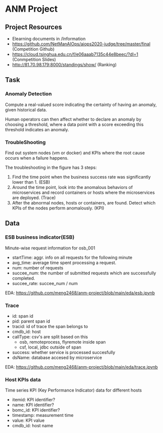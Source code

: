 # ANM Project
## Project Resources
- Elearning documents in /Information
- https://github.com/NetManAIOps/aiops2020-judge/tree/master/final (Competition Github)
- https://cloud.tsinghua.edu.cn/f/e06aaab7135c44e8beec/?dl=1 (Conmpetition Slides)
- http://81.70.98.179:8000/standings/show/ (Ranking)

## Task
### Anomaly Detection
Compute a real-valued score indicating the certainty of having an anomaly, given historical data. 

Human operators can then affect whether to declare an anomaly by choosing a threshold, where a data point with a score exceeding this threshold indicates an anomaly.

### TroubleShooting
Find out system nodes (vm or docker) and KPIs where the root cause occurs when a failure happens.

The troubleshooting in the figure has 3 steps:
1. Find the time point when the business success rate was significantly lower than 1. (ESB)
2. Around the time point, look into the anomalous behaviors of microservices and record containers or hosts where the microservices are deployed. (Trace)
3. After the abnormal nodes, hosts or containers, are found.  Detect which KPIs of the nodes perform anomalously. (KPI)

## Data 
### ESB business indicator(ESB)
Minute-wise request information for osb_001
- startTime: aggr. info on all requests for the following minute
- avg_time: average time spent processing a request.
- num: number of requests
- succee_num: the number of submitted requests which are successfully completed.
- succee_rate: succee_num / num

EDA: https://github.com/meng2468/anm-project/blob/main/eda/esb.ipynb

### Trace
- id: span id
- pid: parent span id
- tracid: id of trace the span belongs to
- cmdb_id: host
- callType: csv's are split based on this
    - osb, remoteprocess, flyremote inside span
    - csf, local, jdbc outside of span
- success: whether service is processed succesfully
- dsName: database accesed by microservice

EDA: https://github.com/meng2468/anm-project/blob/main/eda/trace.ipynb

### Host KPIs data
Time series KPI (Key Performance Indicator) data for different hosts
- itemid: KPI identifier?
- name: KPI identifier?
- bomc_id: KPI identifier?
- timestamp: measurement time
- value: KPI value
- cmdb_id: host name
